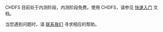 CHDFS 目前处于内测阶段，内测阶段免费。使用 CHDFS，请参见 [快速入门](https://cloud.tencent.com/document/product/1105/36364) 文档。

当您遇到问题时，请 [联系我们](https://cloud.tencent.com/about/connect) 寻求相应的帮助。

